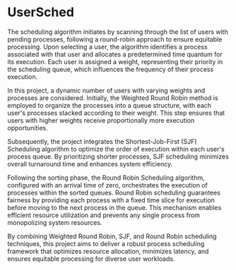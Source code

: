 # UserSched
The scheduling algorithm initiates by scanning through the list of users with pending processes, following a round-robin approach to ensure equitable processing. Upon selecting a user, the algorithm identifies a process associated with that user and allocates a predetermined time quantum for its execution. Each user is assigned a weight, representing their priority in the scheduling queue, which influences the frequency of their process execution.

In this project, a dynamic number of users with varying weights and processes are considered. Initially, the Weighted Round Robin method is employed to organize the processes into a queue structure, with each user's processes stacked according to their weight. This step ensures that users with higher weights receive proportionally more execution opportunities.

Subsequently, the project integrates the Shortest-Job-First (SJF) Scheduling algorithm to optimize the order of execution within each user's process queue. By prioritizing shorter processes, SJF scheduling minimizes overall turnaround time and enhances system efficiency.

Following the sorting phase, the Round Robin Scheduling algorithm, configured with an arrival time of zero, orchestrates the execution of processes within the sorted queues. Round Robin scheduling guarantees fairness by providing each process with a fixed time slice for execution before moving to the next process in the queue. This mechanism enables efficient resource utilization and prevents any single process from monopolizing system resources.

By combining Weighted Round Robin, SJF, and Round Robin scheduling techniques, this project aims to deliver a robust process scheduling framework that optimizes resource allocation, minimizes latency, and ensures equitable processing for diverse user workloads.
